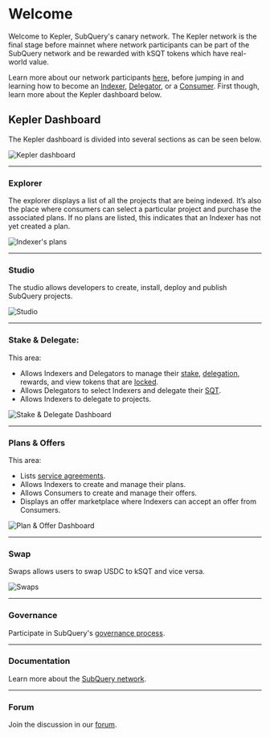 # Welcome

Welcome to Kepler, SubQuery's canary network. The Kepler network is the final stage before mainnet where network participants can be part of the SubQuery network and be rewarded with kSQT tokens which have real-world value.

Learn more about our network participants [here](../introduction.md), before jumping in and learning how to become an [Indexer](../kepler/indexers/become-an-indexer.md), [Delegator](../delegators.md), or a [Consumer](../consumers.md). First though, learn more about the Kepler dashboard below.

## Kepler Dashboard

The Kepler dashboard is divided into several sections as can be seen below.

![Kepler dashboard](/assets/img/kepler_dashboard.png) <br />

---

### Explorer

The explorer displays a list of all the projects that are being indexed. It’s also the place where consumers can select a particular project and purchase the associated plans. If no plans are listed, this indicates that an Indexer has not yet created a plan.

![Indexer's plans](/assets/img/indexers_plans.png)

---

### Studio

The studio allows developers to create, install, deploy and publish SubQuery projects. 

![Studio](/assets/img/studio.png)

---

### Stake & Delegate: 

This area:
- Allows Indexers and Delegators to manage their [stake](../terminology.md#staking), [delegation](../terminology.md#delegating), rewards, and view tokens that are [locked](../terminology.md#lock-period). 
- Allows Delegators to select Indexers and delegate their [SQT](../token.md).
- Allows Indexers to delegate to projects. 

![Stake & Delegate Dashboard](/assets/img/stake_delegate_dashboard.png) <br />

---

### Plans & Offers

This area:
- Lists [service agreements](../../glossary/glossary.md#service-agreements).
- Allows Indexers to create and manage their plans.
- Allows Consumers to create and manage their offers.
- Displays an offer marketplace where Indexers can accept an offer from Consumers.

![Plan & Offer Dashboard](/assets/img/plan_offer_dashboard.png)<br/>

---
### Swap

Swaps allows users to swap USDC to kSQT and vice versa.

![Swaps](/assets/img/swaps.png)<br/>

---
### Governance

Participate in SubQuery's [governance process](https://snapshot.org/#/subquerynetwork.eth).

---
### Documentation

Learn more about the [SubQuery network](../introduction.html).

---
### Forum

Join the discussion in our [forum](https://forum.subquery.network/).
